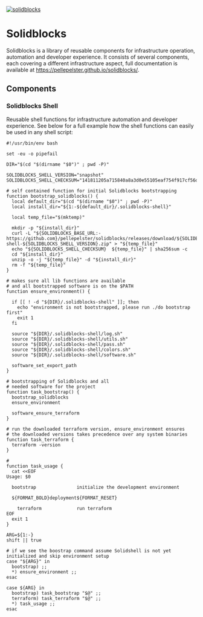 [![solidblocks](https://github.com/pellepelster/solidblocks/actions/workflows/pipeline.yml/badge.svg)](https://github.com/pellepelster/solidblocks/actions/workflows/pipeline.yml)

# Solidblocks

Solidblocks is a library of reusable components for infrastructure operation, automation and developer experience. It consists of several components, each covering a different infrastructure aspect, full documentation is available at https://pellepelster.github.io/solidblocks/.

## Components

### Solidblocks Shell

Reusable shell functions for infrastructure automation and developer experience. See below for a full example how the shell functions can easily be used in any shell script:

```shell
#!/usr/bin/env bash

set -eu -o pipefail

DIR="$(cd "$(dirname "$0")" ; pwd -P)"

SOLIDBLOCKS_SHELL_VERSION="snapshot"
SOLIDBLOCKS_SHELL_CHECKSUM="141811205a715840a8a3d0e55105eaf754f917cf56df6a1e1767e0984dd26ae6"

# self contained function for initial Solidblocks bootstrapping
function bootstrap_solidblocks() {
  local default_dir="$(cd "$(dirname "$0")" ; pwd -P)"
  local install_dir="${1:-${default_dir}/.solidblocks-shell}"

  local temp_file="$(mktemp)"

  mkdir -p "${install_dir}"
  curl -L "${SOLIDBLOCKS_BASE_URL:-https://github.com}/pellepelster/solidblocks/releases/download/${SOLIDBLOCKS_SHELL_VERSION}/solidblocks-shell-${SOLIDBLOCKS_SHELL_VERSION}.zip" > "${temp_file}"
  echo "${SOLIDBLOCKS_SHELL_CHECKSUM}  ${temp_file}" | sha256sum -c
  cd "${install_dir}"
  unzip -o -j "${temp_file}" -d "${install_dir}"
  rm -f "${temp_file}"
}

# makes sure all lib functions are available
# and all bootstrapped software is on the $PATH
function ensure_environment() {

  if [[ ! -d "${DIR}/.solidblocks-shell" ]]; then
    echo "environment is not bootstrapped, please run ./do bootstrap first"
    exit 1
  fi

  source "${DIR}/.solidblocks-shell/log.sh"
  source "${DIR}/.solidblocks-shell/utils.sh"
  source "${DIR}/.solidblocks-shell/pass.sh"
  source "${DIR}/.solidblocks-shell/colors.sh"
  source "${DIR}/.solidblocks-shell/software.sh"

  software_set_export_path
}

# bootstrapping of Solidblocks and all
# needed software for the project
function task_bootstrap() {
  bootstrap_solidblocks
  ensure_environment

  software_ensure_terraform
}

# run the downloaded terraform version, ensure_environment ensures
# the downloaded versions takes precedence over any system binaries
function task_terraform {
  terraform -version
}

#
function task_usage {
  cat <<EOF
Usage: $0

  bootstrap               initialize the development environment

  ${FORMAT_BOLD}deployment${FORMAT_RESET}

    terraform             run terraform
EOF
  exit 1
}

ARG=${1:-}
shift || true

# if we see the boostrap command assume Solidshell is not yet initialized and skip environment setup
case "${ARG}" in
  bootstrap) ;;
  *) ensure_environment ;;
esac

case ${ARG} in
  bootstrap) task_bootstrap "$@" ;;
  terraform) task_terraform "$@" ;;
  *) task_usage ;;
esac
```
